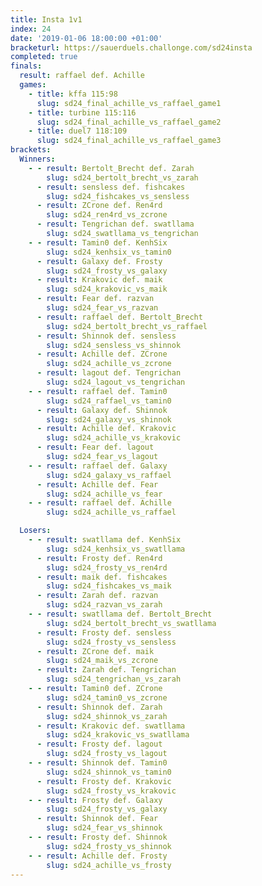 ```yaml
---
title: Insta 1v1
index: 24
date: '2019-01-06 18:00:00 +01:00'
bracketurl: https://sauerduels.challonge.com/sd24insta
completed: true
finals:
  result: raffael def. Achille
  games:
    - title: kffa 115:98
      slug: sd24_final_achille_vs_raffael_game1
    - title: turbine 115:116
      slug: sd24_final_achille_vs_raffael_game2
    - title: duel7 118:109
      slug: sd24_final_achille_vs_raffael_game3
brackets:
  Winners:
    - - result: Bertolt_Brecht def. Zarah
        slug: sd24_bertolt_brecht_vs_zarah
      - result: sensless def. fishcakes
        slug: sd24_fishcakes_vs_sensless
      - result: ZCrone def. Ren4rd
        slug: sd24_ren4rd_vs_zcrone
      - result: Tengrichan def. swatllama
        slug: sd24_swatllama_vs_tengrichan
    - - result: Tamin0 def. KenhSix
        slug: sd24_kenhsix_vs_tamin0
      - result: Galaxy def. Frosty
        slug: sd24_frosty_vs_galaxy
      - result: Krakovic def. maik
        slug: sd24_krakovic_vs_maik
      - result: Fear def. razvan
        slug: sd24_fear_vs_razvan
      - result: raffael def. Bertolt_Brecht
        slug: sd24_bertolt_brecht_vs_raffael
      - result: Shinnok def. sensless
        slug: sd24_sensless_vs_shinnok
      - result: Achille def. ZCrone
        slug: sd24_achille_vs_zcrone
      - result: lagout def. Tengrichan
        slug: sd24_lagout_vs_tengrichan
    - - result: raffael def. Tamin0
        slug: sd24_raffael_vs_tamin0
      - result: Galaxy def. Shinnok
        slug: sd24_galaxy_vs_shinnok
      - result: Achille def. Krakovic
        slug: sd24_achille_vs_krakovic
      - result: Fear def. lagout
        slug: sd24_fear_vs_lagout
    - - result: raffael def. Galaxy
        slug: sd24_galaxy_vs_raffael
      - result: Achille def. Fear
        slug: sd24_achille_vs_fear
    - - result: raffael def. Achille
        slug: sd24_achille_vs_raffael

  Losers:
    - - result: swatllama def. KenhSix
        slug: sd24_kenhsix_vs_swatllama
      - result: Frosty def. Ren4rd
        slug: sd24_frosty_vs_ren4rd
      - result: maik def. fishcakes
        slug: sd24_fishcakes_vs_maik
      - result: Zarah def. razvan
        slug: sd24_razvan_vs_zarah
    - - result: swatllama def. Bertolt_Brecht
        slug: sd24_bertolt_brecht_vs_swatllama
      - result: Frosty def. sensless
        slug: sd24_frosty_vs_sensless
      - result: ZCrone def. maik
        slug: sd24_maik_vs_zcrone
      - result: Zarah def. Tengrichan
        slug: sd24_tengrichan_vs_zarah
    - - result: Tamin0 def. ZCrone
        slug: sd24_tamin0_vs_zcrone
      - result: Shinnok def. Zarah
        slug: sd24_shinnok_vs_zarah
      - result: Krakovic def. swatllama
        slug: sd24_krakovic_vs_swatllama
      - result: Frosty def. lagout
        slug: sd24_frosty_vs_lagout
    - - result: Shinnok def. Tamin0
        slug: sd24_shinnok_vs_tamin0
      - result: Frosty def. Krakovic
        slug: sd24_frosty_vs_krakovic
    - - result: Frosty def. Galaxy
        slug: sd24_frosty_vs_galaxy
      - result: Shinnok def. Fear
        slug: sd24_fear_vs_shinnok
    - - result: Frosty def. Shinnok
        slug: sd24_frosty_vs_shinnok
    - - result: Achille def. Frosty
        slug: sd24_achille_vs_frosty
---
```

